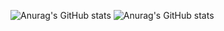 ![Anurag's GitHub stats](https://github-readme-stats.vercel.app/api?username=GerardoASP&theme=tokyonight&show_icons=true)
![Anurag's GitHub stats](https://github-readme-stats.vercel.app/api?username=GerardoASP&theme=tokyonight&hide=contribs,prs)
